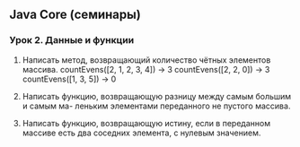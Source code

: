 ## Java Core (семинары)
### Урок 2. Данные и функции
1. Написать метод, возвращающий количество чётных элементов массива. countEvens([2, 1, 2, 3, 4]) → 3 countEvens([2, 2, 0]) → 3 countEvens([1, 3, 5]) → 0

2. Написать функцию, возвращающую разницу между самым большим и самым ма- леньким элементами переданного не пустого массива.
3. Написать функцию, возвращающую истину, если в переданном массиве есть два соседних элемента, с нулевым значением.